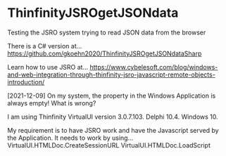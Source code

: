 # ThinfinityJSROgetJSONdata
Testing the JSRO system trying to read JSON data from the browser

There is a C# version at...
https://github.com/gkoehn2020/ThinfinityJSROgetJSONdataSharp

Learn how to use JSRO at...
https://www.cybelesoft.com/blog/windows-and-web-integration-through-thinfinity-jsro-javascript-remote-objects-introduction/     

[2021-12-09] On my system, the property in the Windows Application is always empty! What is wrong?

I am using Thinfinity VirtualUI version 3.0.7.103.
Delphi 10.4.
Windows 10.

My requirement is to have JSRO work and have the Javascript served by the Application.
It needs to work by using...
  VirtualUI.HTMLDoc.CreateSessionURL
  VirtualUI.HTMLDoc.LoadScript

